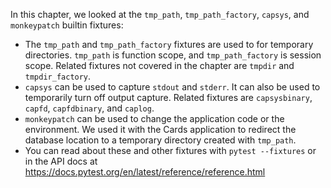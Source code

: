In this chapter, we looked at the `tmp_path`, `tmp_path_factory`, `capsys`, and `monkeypatch` builtin fixtures:
 
* The `tmp_path` and `tmp_path_factory` fixtures are used to for temporary directories. `tmp_path` is function scope, and `tmp_path_factory` is session scope. Related fixtures not covered in the chapter are `tmpdir` and `tmpdir_factory`.
* `capsys` can be used to capture `stdout` and `stderr`. It can also be used to temporarily turn off output capture. Related fixtures are `capsysbinary`, `capfd`, `capfdbinary`, and `caplog`.
* `monkeypatch` can be used to change the application code or the environment. We used it with the Cards application to redirect the database location to a temporary directory created with `tmp_path`.
* You can read about these and other fixtures with `pytest --fixtures` or in the API docs at https://docs.pytest.org/en/latest/reference/reference.html